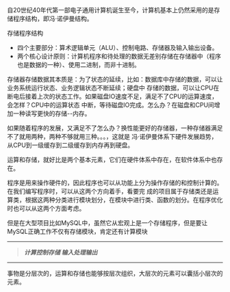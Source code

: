 
自20世纪40年代第一部电子通用计算机诞生至今，计算机基本上仍然采用的是存储程序结构，即冯·诺伊曼结构。

存储程序结构
- 四个主要部分：算术逻辑单元（ALU）、控制电路、存储器及输入输出设备。
- 两个核心设计原则：计算机程序和待处理的数据无差别存储在存储器中（程序也是数据的一种）、使用二进制，而非十进制。

存储器存储数据其本质是：为了状态的延续，比如：数据库中存储的数据，可以让业务系统运行状态、业务逻辑状态不断延续；硬盘中
存储的数据，可以让CPU在断电后接着上次的状态工作。如果磁盘IO速度不足，满足不了CPU的运算速度，会怎样？CPU中的运算状态
中断，等待磁盘IO完成。怎么办？在磁盘和CPU间增加一种读写更快的存储--内存。

如果随着程序的发展，又满足不了怎么办？换性能更好的存储器，一种存储器满足不了就用两种，两种不够就用三种。。。，这就是
冯·诺伊曼体系下硬件发展趋势，从CPU到一级缓存到二级缓存到内存再到硬盘。

运算和存储，就好比是两个基本元素，它们在硬件体系中存在，在软件体系中也存在。

程序是用来操作硬件的，因此程序也可以从功能上分为操作存储的和控制计算的。在我们编写程序时，可以从这两个方向着手，看要完
成的项目属于存储类还是运算类，根据这两种分类进行模块划分，在模块中进行类、函数的划分。在程序优化时也可以从这两个方面考虑。


但是在大型项目比如MySQL中，虽然它从宏观上是一个存储程序，但是要让MySQL正确工作不仅有存储模块，肯定还有计算模块


---
> **_计算控制存储 输入处理输出_**
---


事物是分层次的，运算和存储也能够按层次组织，大层次的元素可以囊括小层次的元素。
